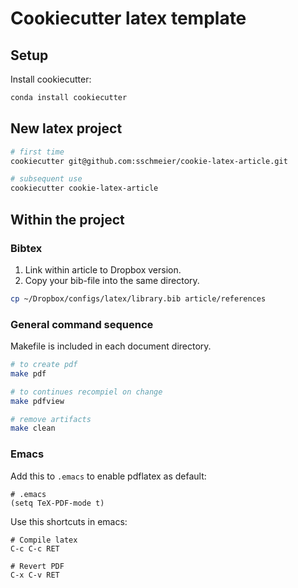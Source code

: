 # Cookiecutter latex template

## Setup
Install cookiecutter:

```bash
conda install cookiecutter
```

## New latex project

```bash
# first time
cookiecutter git@github.com:sschmeier/cookie-latex-article.git

# subsequent use
cookiecutter cookie-latex-article
```


## Within the project

### Bibtex
1. Link within article to Dropbox version.
2. Copy your bib-file into the same directory.

```bash
cp ~/Dropbox/configs/latex/library.bib article/references
```

### General command sequence

Makefile is included in each document directory.

```bash
# to create pdf
make pdf

# to continues recompiel on change
make pdfview

# remove artifacts
make clean
```

### Emacs

Add this to `.emacs` to enable pdflatex as default:

```
# .emacs
(setq TeX-PDF-mode t)
```

Use this shortcuts in emacs:

```
# Compile latex
C-c C-c RET

# Revert PDF
C-x C-v RET
```

